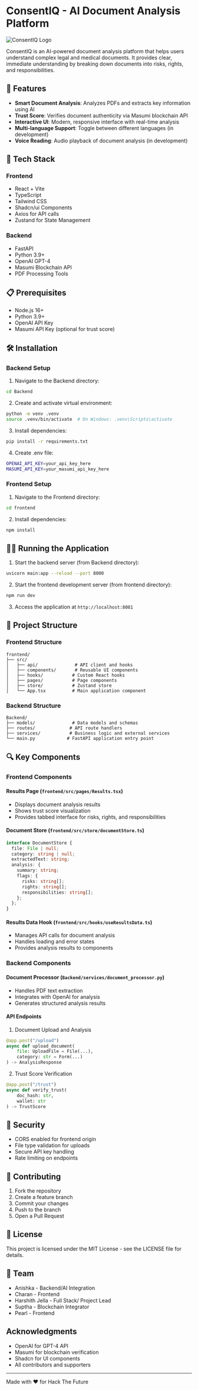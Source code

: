# ConsentIQ - AI Document Analysis Platform

![ConsentIQ Logo](frontend/public/favicon.ico)

ConsentIQ is an AI-powered document analysis platform that helps users understand complex legal and medical documents. It provides clear, immediate understanding by breaking down documents into risks, rights, and responsibilities.

## 🌟 Features

- **Smart Document Analysis**: Analyzes PDFs and extracts key information using AI
- **Trust Score**: Verifies document authenticity via Masumi blockchain API
- **Interactive UI**: Modern, responsive interface with real-time analysis
- **Multi-language Support**: Toggle between different languages (in development)
- **Voice Reading**: Audio playback of document analysis (in development)

## 🚀 Tech Stack

### Frontend

- React + Vite
- TypeScript
- Tailwind CSS
- Shadcn/ui Components
- Axios for API calls
- Zustand for State Management

### Backend

- FastAPI
- Python 3.9+
- OpenAI GPT-4
- Masumi Blockchain API
- PDF Processing Tools

## 📋 Prerequisites

- Node.js 16+
- Python 3.9+
- OpenAI API Key
- Masumi API Key (optional for trust score)

## 🛠️ Installation

### Backend Setup

1. Navigate to the Backend directory:

```bash
cd Backend
```

2. Create and activate virtual environment:

```bash
python -m venv .venv
source .venv/bin/activate  # On Windows: .venv\Scripts\activate
```

3. Install dependencies:

```bash
pip install -r requirements.txt
```

4. Create .env file:

```bash
OPENAI_API_KEY=your_api_key_here
MASUMI_API_KEY=your_masumi_api_key_here
```

### Frontend Setup

1. Navigate to the Frontend directory:

```bash
cd frontend
```

2. Install dependencies:

```bash
npm install
```

## 🏃‍♂️ Running the Application

1. Start the backend server (from Backend directory):

```bash
uvicorn main:app --reload --port 8000
```

2. Start the frontend development server (from frontend directory):

```bash
npm run dev
```

3. Access the application at `http://localhost:8081`

## 📁 Project Structure

### Frontend Structure

```
frontend/
├── src/
│   ├── api/              # API client and hooks
│   ├── components/       # Reusable UI components
│   ├── hooks/           # Custom React hooks
│   ├── pages/           # Page components
│   ├── store/           # Zustand store
│   └── App.tsx          # Main application component
```

### Backend Structure

```
Backend/
├── models/              # Data models and schemas
├── routes/             # API route handlers
├── services/           # Business logic and external services
└── main.py            # FastAPI application entry point
```

## 🔍 Key Components

### Frontend Components

#### Results Page (`frontend/src/pages/Results.tsx`)

- Displays document analysis results
- Shows trust score visualization
- Provides tabbed interface for risks, rights, and responsibilities

#### Document Store (`frontend/src/store/documentStore.ts`)

```typescript
interface DocumentStore {
  file: File | null;
  category: string | null;
  extractedText: string;
  analysis: {
    summary: string;
    flags: {
      risks: string[];
      rights: string[];
      responsibilities: string[];
    };
  };
}
```

#### Results Data Hook (`frontend/src/hooks/useResultsData.ts`)

- Manages API calls for document analysis
- Handles loading and error states
- Provides analysis results to components

### Backend Components

#### Document Processor (`Backend/services/document_processor.py`)

- Handles PDF text extraction
- Integrates with OpenAI for analysis
- Generates structured analysis results

#### API Endpoints

1. Document Upload and Analysis

```python
@app.post("/upload")
async def upload_document(
    file: UploadFile = File(...),
    category: str = Form(...)
) -> AnalysisResponse
```

2. Trust Score Verification

```python
@app.post("/trust")
async def verify_trust(
    doc_hash: str,
    wallet: str
) -> TrustScore
```

## 🔐 Security

- CORS enabled for frontend origin
- File type validation for uploads
- Secure API key handling
- Rate limiting on endpoints

## 🤝 Contributing

1. Fork the repository
2. Create a feature branch
3. Commit your changes
4. Push to the branch
5. Open a Pull Request

## 📄 License

This project is licensed under the MIT License - see the LICENSE file for details.

## 👥 Team

- Anishka - Backend/AI Integration
- Charan - Frontend
- Harshith Jella - Full Stack/ Project Lead
- Suptha - Blockchain Integrator 
- Pearl - Frontend 

##  Acknowledgments

- OpenAI for GPT-4 API
- Masumi for blockchain verification
- Shadcn for UI components
- All contributors and supporters

---

Made with ❤️ for Hack The Future
